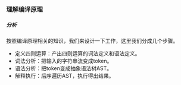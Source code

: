 ### 理解编译原理

##### 分析
按照编译原理相关的知识，我们来设计一下工作，这里我们分成几个步骤。
* 定义四则运算：产出四则运算的词法定义和语法定义。
* 词法分析：把输入的字符串流变成token。
* 语法分析：把token变成抽象语法树AST。
* 解释执行：后序遍历AST，执行得出结果。
